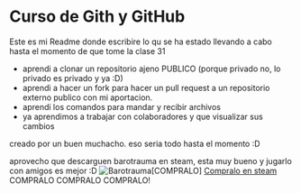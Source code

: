 # Curso de Gith y GitHub
Este es mi Readme donde escribire lo qu se ha estado llevando a cabo hasta el momento de que tome la clase 31

- aprendi a clonar un repositorio ajeno PUBLICO (porque privado no, lo privado es privado y ya :D)
- aprendi a hacer un fork para hacer un pull request a un repositorio externo publico con mi aportacion.
- aprendi los comandos para mandar y recibir archivos
- ya aprendimos a trabajar con colaboradores y que visualizar sus cambios

creado por un buen muchacho.
eso seria todo hasta el momento :D


aprovecho que descarguen barotrauma en steam, esta muy bueno y jugarlo con amigos es mejor :D
![Barotrauma](https://i.ytimg.com/vi/5astpd0RRrY/maxresdefault.jpg "Barotrauma")[COMPRALO]
[Compralo en steam](https://store.steampowered.com/app/602960/Barotrauma/ "Compralo en steam")
COMPRALO
COMPRALO 
COMPRALO!